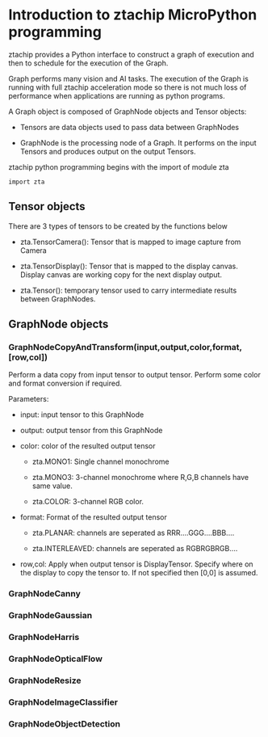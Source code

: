 # Introduction to ztachip MicroPython programming

ztachip provides a Python interface to construct a graph of execution and then to schedule for the execution of the Graph.

Graph performs many vision and AI tasks. The execution of the Graph is running with full ztachip acceleration mode so there is not much loss of performance when applications are running as python programs. 

A Graph object is composed of GraphNode objects and Tensor objects:

- Tensors are data objects used to pass data between GraphNodes

- GraphNode is the processing node of a Graph. It performs on the input Tensors and produces output on the output Tensors. 

ztachip python programming begins with the import of module zta

```
import zta
```

## Tensor objects

There are 3 types of tensors to be created by the functions below

- zta.TensorCamera(): Tensor that is mapped to image capture from Camera

- zta.TensorDisplay(): Tensor that is mapped to the display canvas. Display canvas are working copy for the next display output.

- zta.Tensor(): temporary tensor used to carry intermediate results between GraphNodes.


## GraphNode objects

### GraphNodeCopyAndTransform(input,output,color,format,[row,col])

Perform a data copy from input tensor to output tensor. Perform some color and format conversion if required.

Parameters:

- input: input tensor to this GraphNode

- output: output tensor from this GraphNode

- color: color of the resulted output tensor

    - zta.MONO1: Single channel monochrome 

    - zta.MONO3: 3-channel monochrome where R,G,B channels have same value.

    - zta.COLOR: 3-channel RGB color.

- format: Format of the resulted output tensor 

    - zta.PLANAR: channels are seperated as RRR....GGG....BBB....
   
    - zta.INTERLEAVED: channels are seperated as RGBRGBRGB....

- row,col: Apply when output tensor is DisplayTensor. Specify where on the display to copy the tensor to. If not specified then [0,0] is assumed.

### GraphNodeCanny
### GraphNodeGaussian
### GraphNodeHarris
### GraphNodeOpticalFlow
### GraphNodeResize
### GraphNodeImageClassifier
### GraphNodeObjectDetection




  

